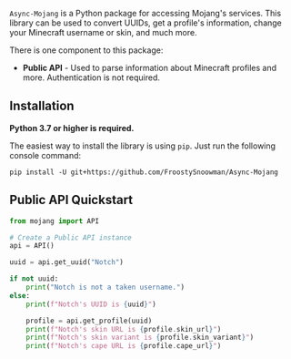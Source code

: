 ```Async-Mojang``` is a Python package for accessing Mojang's services. This library can be used to convert UUIDs, get a profile's information, change your Minecraft username or skin, and much more. 

There is one component to this package:

- **Public API** - Used to parse information about Minecraft profiles and more. Authentication is not required.

## Installation
**Python 3.7 or higher is required.**

The easiest way to install the library is using `pip`. Just run the following console command:

```
pip install -U git+https://github.com/FroostySnoowman/Async-Mojang
```

## **Public API Quickstart**

```py
from mojang import API

# Create a Public API instance
api = API()

uuid = api.get_uuid("Notch")

if not uuid:
    print("Notch is not a taken username.")
else:
    print(f"Notch's UUID is {uuid}")

    profile = api.get_profile(uuid)
    print(f"Notch's skin URL is {profile.skin_url}")
    print(f"Notch's skin variant is {profile.skin_variant}")
    print(f"Notch's cape URL is {profile.cape_url}")
```